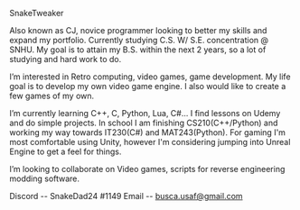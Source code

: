 SnakeTweaker

Also known as CJ, novice programmer looking to better my skills and expand my portfolio. Currently studying C.S. W/ S.E. concentration @ SNHU. My goal is to attain my B.S. within the next 2 years, so a lot of studying and hard work to do. 

I’m interested in Retro computing, video games, game development. My life goal is to develop my own video game engine. I also would like to create a few games of my own. 

I’m currently learning C++, C, Python, Lua, C#... I find lessons on Udemy and do simple projects. In school I am finishing CS210(C++/Python) and working my way towards IT230(C#) and MAT243(Python). For gaming I'm most comfortable using Unity, however I'm considering jumping into Unreal Engine to get a feel for things.

I’m looking to collaborate on Video games, scripts for reverse engineering modding software.

Discord -- SnakeDad24 #1149
Email -- busca.usaf@gmail.com

<!---
SnakeTweaker/SnakeTweaker is a ✨ special ✨ repository because its `README.md` (this file) appears on your GitHub profile.
You can click the Preview link to take a look at your changes.
--->
